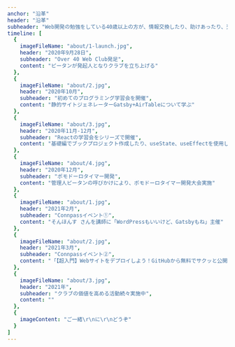 ```yaml
---
anchor: "沿革"
header: "沿革"
subheader: "Web開発の勉強をしている40歳以上の方が、情報交換したり、助けあったり、交流を深めたりするためのオンラインコミュニティ"
timeline: [
  {
    imageFileName: "about/1-launch.jpg",
    header: "2020年9月28日",
    subheader: "Over 40 Web Club発足",
    content: "ピータンが発起人となりクラブを立ち上げる"
  },
  {
    imageFileName: "about/2.jpg",
    header: "2020年10月",
    subheader: "初めてのプログラミング学習会を開催",
    content: "静的サイトジェネレーターGatsby+AirTableについて学ぶ"
  },
  {
    imageFileName: "about/3.jpg",
    header: "2020年11月-12月",
    subheader: "Reactの学習会をシリーズで開催",
    content: "基礎編でブックプロジェクト作成したり、useState、useEffectを使用したプロジェクトを作成しました"
  },
  {
    imageFileName: "about/4.jpg",
    header: "2020年12月",
    subheader: "ポモドーロタイマー開発",
    content: "管理人ピータンの呼びかけにより、ポモドーロタイマー開発大会実施"
  },
  {
    imageFileName: "about/1.jpg",
    header: "2021年2月",
    subheader: "Connpassイベント①",
    content: "そんほんす さんを講師に「WordPressもいいけど、Gatsbyもね」主催"
  },
  {
    imageFileName: "about/2.jpg",
    header: "2021年3月",
    subheader: "Connpassイベント②",
    content: "「【超入門】Webサイトをデプロイしよう！GitHubから無料でサクッと公開」主催"
  },
  {
    imageFileName: "about/3.jpg",
    header: "2021年",
    subheader: "クラブの価値を高める活動続々実施中",
    content: ""
  },
  {
    imageContent: "ご一緒\r\nに\r\nどうぞ"
  }
]
---
```

